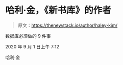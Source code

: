 # 哈利·金，《新书库》的作者

> 原文：<https://thenewstack.io/author/haley-kim/>

数据库必须做的 9 件事

2020 年 9 月 1 日上午 7:12

哈利·金